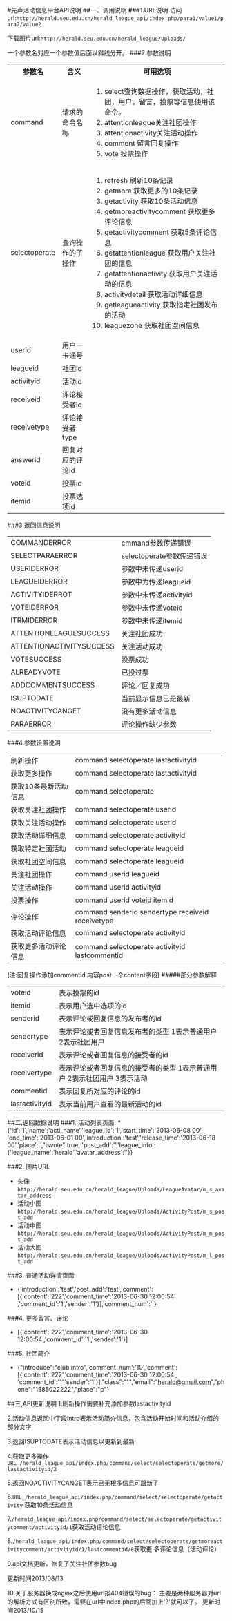 #先声活动信息平台API说明
##一、调用说明
###1.URL说明
访问url:`http://herald.seu.edu.cn/herald_league_api/index.php/para1/value1/para2/value2`

下载图片url:`http://herald.seu.edu.cn/herald_league/Uploads/`

一个参数名对应一个参数值后面以斜线分开。
###2.参数说明
<table>
<tr><th>参数名</th><th>含义</th><th>可用选项</th></tr>
<tr>
<td>command</td>
<td>请求的命令名称</td>
<td>
<ol>
<li>select查询数据操作，获取活动，社团，用户，留言，投票等信息使用该命令。
<li>attentionleague关注社团操作
<li>attentionactivity关注活动操作
<li>comment 留言回复操作
<li>vote 投票操作
</ol>
</td>
</tr>
<tr>
<td>selectoperate</td>
<td>查询操作的子操作</td>
<td>
<ol>
<li>refresh 刷新10条记录
<li>getmore 获取更多的10条记录
<li>getactivity 获取10条活动信息
<li>getmoreactivitycomment 获取更多评论信息
<li>getactivitycomment 获取5条评论信息
<li>getattentionleague 获取用户关注社团的信息
<li>getattentionactivity 获取用户关注活动的信息
<li>activitydetail 获取活动详细信息
<li>getleagueactivity 获取指定社团发布的活动
<li>leaguezone 获取社团空间信息
</ol>
</td>
</tr>
<tr>
<td>userid</td>
<td>用户一卡通号</td>
<td></td>
<tr/>
<tr>
<td>leagueid</td>
<td>社团id</td>
<td></td>
</tr>
<tr>
<td>activityid</td>
<td>活动id</td>
<td></td>
</tr>
<tr>
<td>receiveid</td>
<td>评论接受者id</td>
<td></td>
</tr>
<tr>
<td>receivetype</td>
<td>评论接受者type</td>
<td></td>
</tr>
<tr>
<td>answerid</td>
<td>回复对应的评论id</td>
<td></td>
</tr>
<tr>
<td>voteid</td>
<td>投票id</td>
<td></td>
</tr>
<tr>
<td>itemid</td>
<td>投票选项id</td>
<td></td>
</tr>
</table>
		 
###3.返回信息说明
<table>
<tr><td>COMMANDERROR</td><td>cmmand参数传递错误</td></tr>
<tr><td>SELECTPARAERROR</td><td>selectoperate参数传递错误</td></tr>
<tr><td>USERIDERROR</td><td>参数中未传递userid</td></tr>
<tr><td>LEAGUEIDERROR</td><td>参数中为传递leagueid</td></tr>
<tr><td>ACTIVITYIDERROT</td><td>参数中未传递activityid</td></tr>
<tr><td>VOTEIDERROR</td><td>参数中未传递voteid</td></tr>
<tr><td>ITRMIDERROR</td><td>参数中未传递itemid</td></tr>
<tr><td>ATTENTIONLEAGUESUCCESS</td><td>关注社团成功</td></tr>
<tr><td>ATTENTIONACTIVITYSUCCESS</td><td>关注活动成功</td></tr>
<tr><td>VOTESUCCESS</td><td>投票成功</td></tr>
<tr><td>ALREADYVOTE</td><td>已投过票</td></tr>
<tr><td>ADDCOMMENTSUCCESS</td><td>评论／回复成功</td></tr>
<tr><td>ISUPTODATE</td><td>当前显示信息已是最新</td></tr>
<tr><td>NOACTIVITYCANGET</td><td>没有更多活动信息</td></tr>
<tr><td>PARAERROR</td><td>评论操作缺少参数</td></tr>
</table>
###4.参数设置说明
<table>
<tr><td>刷新操作</td><td>command selectoperate lastactivityid</td></tr>
<tr><td>获取更多操作</td><td>command selectoperate lastactivityid</td></tr>
<tr><td>获取10条最新活动信息</td><td>command selectoperate</td></tr>
<tr><td>获取关注社团操作</td><td>command selectoperate userid</td></tr>
<tr><td>获取关注活动操作</td><td>command selectoperate userid</td></tr>
<tr><td>获取活动详细信息</td><td>command selectoperate activityid</td></tr>
<tr><td>获取特定社团活动</td><td>command selectoperate leagueid</td></tr>
<tr><td>获取社团空间信息</td><td>command selectoperate leagueid</td></tr>
<tr><td>关注社团操作</td><td>command userid leagueid</td></tr>
<tr><td>关注活动操作</td><td>command userid activityid</td></tr>
<tr><td>投票操作</td><td>command userid voteid itemid</td></tr>
<tr><td>评论操作</td><td>command senderid sendertype receiveid receivetype</td></tr>
<tr><td>获取活动评论信息</td><td>command selectoperate activityid</td></tr>
<tr><td>获取更多活动评论信息</td><td>command selectoperate activityid lastcommentid</td></tr>
</table>
(注:回复操作添加commentid 内容post一个content字段)
#####部分参数解释
<table>
<tr><td>voteid</td><td>表示投票的id</td></tr>
<tr><td>itemid</td><td>表示用户选中选项的id</td></tr>
<tr><td>senderid</td><td>表示评论或回复信息的发布者的id</td></tr>
<tr><td>sendertype</td><td>表示评论或者回复信息发布者的类型 1表示普通用户 2表示社团用户</td></tr>
<tr><td>receiverid</td><td>表示评论或者回复信息的接受者的id</td></tr>
<tr><td>receivertype</td><td>表示评论或者回复信息的接受者的类型 1表示普通用户 2表示社团用户 3表示活动</td></tr>
<tr><td>commentid</td><td>表示回复所对应的评论的id</td></tr>
<tr><td>lastactivityid</td><td>表示当前用户查看的最新活动的id</td></tr>
<table>
##二,返回数据说明
###1. 活动列表页面:
 * {'id':'1','name':'acti_name','league_id':'1','start_time':'2013-06-08 00',
'end_time':'2013-06-01 00','introduction':'test','release_time':'2013-06-18 00','place':'',"isvote":true,
'post_add':'','league_info':{'league_name':'herald','avatar_address':''}}

###2. 图片URL
 * 头像`http://herald.seu.edu.cn/herald_league/Uploads/LeagueAvatar/m_s_avatar_address`
 * 活动小图`http://herald.seu.edu.cn/herald_league/Uploads/ActivityPost/m_s_post_add`
 * 活动中图`http://herald.seu.edu.cn/herald_league/Uploads/ActivityPost/m_m_post_add`
 * 活动大图`http://herald.seu.edu.cn/herald_league/Uploads/ActivityPost/m_l_post_add`

###3. 普通活动详情页面:
 * {'introduction':'test','post_add':'test','comment':[{'content':'222','comment_time':'2013-06-30 12:00:54'
,'comment_id':'1','sender':'1'}],'comment_num':''}

###4. 更多留言、评论
 * [{'content':'222','comment_time':'2013-06-30 12:00:54','comment_id':'1','sender':'1'}]

###5. 社团简介
 * {"introduce":"club intro",'comment_num':'10','comment':[{'content':'222','comment_time':'2013-06-30 12:00:54',
 'comment_id':'1','sender':'1'}],"class":"1","email":"herald@gmail.com","phone":"1585022222","place":"p"}

##三,API更新说明
1.刷新操作需要补充添加参数lastactivityid

2.活动信息返回中字段intro表示活动简介信息，包含活动开始时间和活动介绍的部分文字

3.返回ISUPTODATE表示活动信息以更新到最新

4.获取更多操作`URL_/herald_league_api/index.php/command/select/selectoperate/getmore/lastactivityid/2`

5.返回NOACTIVITYCANGET表示已无根多信息可跟新了

6.`URL_/herald_league_api/index.php/command/select/selectoperate/getactivity` 获取10条活动信息

7.`/herald_league_api/index.php/command/select/selectoperate/getactivitycomment/activityid/1`获取活动评论信息

8.`/herald_league_api/index.php/command/select/selectoperate/getmoreactivitycomment/activityid/1/lastcommentid/8`获取更
多评论信息（活动评论）

9.api文档更新，修复了关注社团参数bug

更新时间2013/08/13

10.关于服务器换成nginx之后使用url报404错误的bug：
    主要是两种服务器对url的解析方式有区别所致，需要在url中index.php的后面加上'?'就可以了。
更新时间2013/10/15














